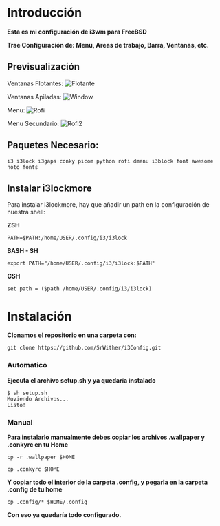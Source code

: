 # Introducción

**Esta es mi configuración de i3wm para FreeBSD**

**Trae Configuración de: Menu, Areas de trabajo, Barra, Ventanas, etc.**

## Previsualización
Ventanas Flotantes:
![Flotante](https://user-images.githubusercontent.com/59105868/109708148-cb7a9600-7b79-11eb-99b3-06638b01378f.png)

Ventanas Apiladas:
![Window](https://user-images.githubusercontent.com/59105868/109708174-d2090d80-7b79-11eb-892d-2e8ec77c24d0.png)

Menu:
![Rofi](https://user-images.githubusercontent.com/59105868/109708822-a63a5780-7b7a-11eb-9987-b4dd170904cb.png)

Menu Secundario:
![Rofi2](https://user-images.githubusercontent.com/59105868/109709311-1943ce00-7b7b-11eb-9145-8209b1c0b419.png)

## Paquetes Necesario:
```
i3 i3lock i3gaps conky picom python rofi dmenu i3block font awesome noto fonts 
```
## Instalar i3lockmore

Para instalar i3lockmore, hay que añadir un path en la configuración de nuestra shell:

**ZSH**
```
PATH=$PATH:/home/USER/.config/i3/i3lock
```

**BASH - SH**
```
export PATH="/home/USER/.config/i3/i3lock:$PATH"
```

**CSH**
```
set path = ($path /home/USER/.config/i3/i3lock)
```
# Instalación

**Clonamos el repositorio en una carpeta con:**
```
git clone https://github.com/SrWither/i3Config.git
```
### Automatico
**Ejecuta el archivo setup.sh y ya quedaría instalado**
```
$ sh setup.sh
Moviendo Archivos...
Listo!
```
### Manual
**Para instalarlo manualmente debes copiar los archivos .wallpaper y .conkyrc en tu Home**
```
cp -r .wallpaper $HOME
```
```
cp .conkyrc $HOME
```
**Y copiar todo el interior de la carpeta .config, y pegarla en la carpeta .config de tu home**
```
cp .config/* $HOME/.config
```

**Con eso ya quedaría todo configurado.**

